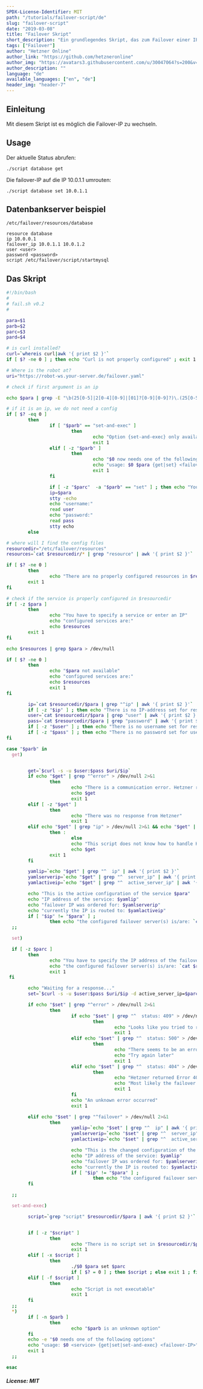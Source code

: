 ```yaml
---
SPDX-License-Identifier: MIT
path: "/tutorials/failover-script/de"
slug: "failover-script"
date: "2019-03-08"
title: "Failover Skript"
short_description: "Ein grundlegendes Skript, das zum Failover einer IP verwendet werden kann"
tags: ["Failover"]
author: "Hetzner Online"
author_link: "https://github.com/hetzneronline"
author_img: "https://avatars3.githubusercontent.com/u/30047064?s=200&v=4"
author_description: ""
language: "de"
available_languages: ["en", "de"]
header_img: "header-7"
---
```


## Einleitung

Mit diesem Skript ist es möglich die Failover-IP zu wechseln.

## Usage

Der aktuelle Status abrufen:

```
./script database get
```

Die failover-IP auf die IP 10.0.1.1 umrouten:

```
./script database set 10.0.1.1
```

## Datenbankserver beispiel

`/etc/failover/resources/database`

```
resource database
ip 10.0.0.1
failover_ip 10.0.1.1 10.0.1.2
user <user>
password <password>
script /etc/failover/script/startmysql
```

## Das Skript

```bash
#!/bin/bash
#
# fail.sh v0.2
#

para=$1
parb=$2
parc=$3
pard=$4

# is curl installed?
curl=`whereis curl|awk '{ print $2 }'`
if [ $? -ne 0 ] ; then echo "Curl is not properly configured" ; exit 1 ; fi

# Where is the robot at?
uri="https://robot-ws.your-server.de/failover.yaml"

# check if first argument is an ip

echo $para | grep -E "\b(25[0-5]|2[0-4][0-9]|[01]?[0-9][0-9]?)\.(25[0-5]|2[0-4][0-9]|[01]?[0-9][0-9]?)\.(25[0-5]|2[0-4][0-9]|[01]?[0-9][0-9]?)\.(25[0-5]|2[0-4][0-9]|[01]?[0-9][0-9]?)\b" > /dev/null 2>&1

# if it is an ip, we do not need a config
if [ $? -eq 0 ]
        then
                if [ "$parb" == "set-and-exec" ]
                        then
                                echo "Option {set-and-exec} only available for configured services"
                                exit 1
                elif [ -z "$parb" ]
                        then
                                echo "$0 now needs one of the following options:"
                                echo "usage: $0 $para {get|set} <failover-IP>"
                                exit 1
                fi

                if [ -z "$parc"  -a "$parb" == "set" ] ; then echo "You have to specify the IP address of the failover server" ; exit 1 ; fi
                ip=$para
                stty -echo
                echo "username:"
                read user
                echo "password:"
                read pass
                stty echo
        else

# where will I find the config files
resourcedir="/etc/failover/resources"
resources=`cat $resourcedir/* | grep "resource" | awk '{ print $2 }'`

if [ $? -ne 0 ]
        then
                echo "There are no properly configured resources in $resourcedir"
        exit 1
fi

# check if the service is properly configured in $resourcedir
if [ -z $para ]
        then
                echo "You have to specify a service or enter an IP"
                echo "configured services are:"
                echo $resources
        exit 1
fi

echo $resources | grep $para > /dev/null

if [ $? -ne 0 ]
        then
                echo "$para not available"
                echo "configured services are:"
                echo $resources
                exit 1
fi

        ip=`cat $resourcedir/$para | grep "^ip" | awk '{ print $2 }'`
        if [ -z "$ip" ] ; then echo "There is no IP-address set for resource $para in $resourcedir/$para" ; exit 1 ; fi
        user=`cat $resourcedir/$para | grep "user" | awk '{ print $2 }'`
        pass=`cat $resourcedir/$para | grep "password" | awk '{ print $2 }'`
        if [ -z "$user" ] ; then echo "There is no username set for resource $para in $resourcedir/$para" ; exit 1 ; fi
        if [ -z "$pass" ] ; then echo "There is no password set for user $user in $resourcedir/$para" ; exit 1 ; fi
fi

case "$parb" in
  get)


        get=`$curl -s -u $user:$pass $uri/$ip`
        if echo "$get" | grep "^error" > /dev/null 2>&1
                then
                        echo "There is a communication error. Hetzner returned"
                        echo $get
                        exit 1
        elif [ -z "$get" ]
                then
                        echo "There was no response from Hetzner"
                        exit 1
        elif echo "$get" | grep "ip" > /dev/null 2>&1 && echo "$get" | grep "server_ip" > /dev/null 2>&1 && echo "$get" | grep "active_server_ip" > /dev/null 2>&1
                then :
                        else
                        echo "This script does not know how to handle Hetzner's answer:"
                        echo $get
                exit 1
        fi

        yamlip=`echo "$get" | grep "^  ip" | awk '{ print $2 }'`
        yamlserverip=`echo "$get" | grep "^  server_ip" | awk '{ print $2 }'`
        yamlactiveip=`echo "$get" | grep "^  active_server_ip" | awk '{print $2 }'`

        echo "This is the active configuration of the service $para"
        echo "IP address of the service: $yamlip"
        echo "failover IP was ordered for: $yamlserverip"
        echo "currently the IP is routed to: $yamlactiveip"
        if [ "$ip" != "$para" ] ;
                then echo "the configured failover server(s) is/are: `cat $resourcedir/$para | grep "^failover_ip" | sed -e 's/failover_ip //g'`" ; fi
  ;;

  set)

  if [ -z $parc ]
        then
                echo "You have to specify the IP address of the failover server"
                echo "the configured failover server(s) is/are: `cat $resourcedir/$para | grep "^failover_ip" | sed -e 's/failover_ip //g'`"
                exit 1
 fi

        echo "Waiting for a response..."
        set=`$curl -s -u $user:$pass $uri/$ip -d active_server_ip=$parc`

        if echo "$set" | grep "^error" > /dev/null 2>&1
                then
                        if echo "$set" | grep "^  status: 409" > /dev/null 2>&1
                                then
                                        echo "Looks like you tried to route the failover IP to the currently selected server"
                                        exit 1
                        elif echo "$set" | grep "^  status: 500" > /dev/null 2>&1
                                then
                                        echo "There seems to be an error with the rerouting request on Hetzner's part"
                                        echo "Try again later"
                                        exit 1
                        elif echo "$set" | grep "^  status: 404" > /dev/null 2>&1
                                then
                                        echo "Hetzner returned Error 404"
                                        echo "Most likely the failover IP for the service is faulty"
                                        exit 1
                        fi
                        echo "An unknown error occurred"
                        exit 1

        elif echo "$set" | grep "^failover" > /dev/null 2>&1
                then
                        yamlip=`echo "$set" | grep "^  ip" | awk '{ print $2 }'`
                        yamlserverip=`echo "$set" | grep "^  server_ip" | awk '{ print $2 }'`
                        yamlactiveip=`echo "$set" | grep "^  active_server_ip" | awk '{ print $2 }'`

                        echo "This is the changed configuration of the service $para"
                        echo "IP address of the service: $yamlip"
                        echo "failover IP was ordered for: $yamlserverip"
                        echo "currently the IP is routed to: $yamlactiveip"
                        if [ "$ip" != "$para" ] ;
                                then echo "the configured failover server(s) is/are: `cat $resourcedir/$para | grep "^failover_ip" | sed -e 's/failover_ip //g'`" ; fi
        fi

  ;;

  set-and-exec)

        script=`grep "script" $resourcedir/$para | awk '{ print $2 }'`


        if [ -z "$script" ]
                then
                        echo "There is no script set in $resourcedir/$para"
                        exit 1
        elif [ -x $script ]
                then
                        ./$0 $para set $parc
                        if [ $? = 0 ] ; then $script ; else exit 1 ; fi
        elif [ -f $script ]
                then
                        echo "Script is not executable"
                        exit 1
        fi
  ;;
  *)
        if [ -n $parb ]
                then
                        echo "$parb is an unknown option"
        fi
        echo -e "$0 needs one of the following options"
        echo "usage: $0 <service> {get|set|set-and-exec} <failover-IP>"
        exit 1
  ;;

esac
```

##### License: MIT

<!--

Contributor's Certificate of Origin

By making a contribution to this project, I certify that:

(a) The contribution was created in whole or in part by me and I have
    the right to submit it under the license indicated in the file; or

(b) The contribution is based upon previous work that, to the best of my
    knowledge, is covered under an appropriate license and I have the
    right under that license to submit that work with modifications,
    whether created in whole or in part by me, under the same license
    (unless I am permitted to submit under a different license), as
    indicated in the file; or

(c) The contribution was provided directly to me by some other person
    who certified (a), (b) or (c) and I have not modified it.

(d) I understand and agree that this project and the contribution are
    public and that a record of the contribution (including all personal
    information I submit with it, including my sign-off) is maintained
    indefinitely and may be redistributed consistent with this project
    or the license(s) involved.

-->
